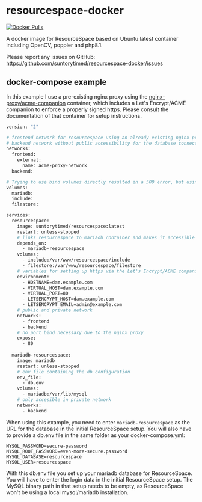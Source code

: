 # resourcespace-docker

[![Docker Pulls](https://img.shields.io/docker/pulls/suntorytimed/resourcespace?style=flat-square)](https://hub.docker.com/r/suntorytimed/resourcespace)

A docker image for ResourceSpace based on Ubuntu:latest container including OpenCV, poppler and php8.1.

Please report any issues on GitHub: https://github.com/suntorytimed/resourcespace-docker/issues

## docker-compose example

In this example I use a pre-existing nginx proxy using the [nginx-proxy/acme-companion](https://github.com/nginx-proxy/acme-companion) container, which includes a Let's Encrypt/ACME companion to enforce a properly signed https. Please consult the documentation of that container for setup instructions.

```Dockerfile
version: "2"

# frontend network for resourcespace using an already existing nginx proxy for Let's Encrypt
# backend network without public accessibility for the database connection
networks:
  frontend:
    external:
      name: acme-proxy-network
  backend:

# Trying to use bind volumes directly resulted in a 500 error, but using named volumes worked  
volumes:
  mariadb:
  include:
  filestore:

services:
  resourcespace:
    image: suntorytimed/resourcespace:latest
    restart: unless-stopped
    # links resourcespace to mariadb container and makes it accessible via the URL mariadb
    depends_on:
      - mariadb-resourcespace
    volumes:
      - include:/var/www/resourcespace/include
      - filestore:/var/www/resourcespace/filestore
    # variables for setting up https via the Let's Encrypt/ACME companion
    environment:
      - HOSTNAME=dam.example.com
      - VIRTUAL_HOST=dam.example.com
      - VIRTUAL_PORT=80
      - LETSENCRYPT_HOST=dam.example.com
      - LETSENCRYPT_EMAIL=admin@example.com
    # public and private network
    networks:
      - frontend
      - backend
    # no port bind necessary due to the nginx proxy
    expose:
      - 80
  
  mariadb-resourcespace:
    image: mariadb
    restart: unless-stopped
    # env file containing the db configuration
    env_file:
      - db.env
    volumes:
      - mariadb:/var/lib/mysql
    # only accesible in private network
    networks:
      - backend
```

When using this example, you need to enter `mariadb-resourcespace` as the URL for the database in the initial ResourceSpace setup. You will also have to provide a db.env file in the same folder as your docker-compose.yml:

```
MYSQL_PASSWORD=secure-password
MYSQL_ROOT_PASSWORD=even-more-secure.password
MYSQL_DATABASE=resourcespace
MYSQL_USER=resourcespace
```

With this db.env file you set up your mariadb database for ResourceSpace. You will have to enter the login data in the initial ResourceSpace setup. The MySQL binary path in that setup needs to be empty, as ResourceSpace won't be using a local mysql/mariadb installation.
